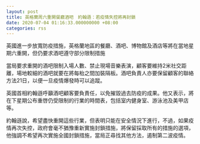 ```yaml
---
layout: post
title: 英格蘭周六重開餐廳酒吧　約翰遜：若疫情失控將再封鎖
date: 2020-07-04 01:16:33.000000000 +08:00
categories: rss
---
```


英國進一步放寬防疫措施，英格蘭地區的餐廳、酒吧、博物館及酒店等將在當地星期六重開，但仍要求酒吧遵守部分限制措施

當局要求重開的酒吧限制入場人數、禁止現場音樂表演，顧客要維持2米社交距離，場地較細的酒吧就要在將每枱之間加裝隔板。酒吧負責人亦要保留顧客的聯絡方法21日，以便一旦疫情爆發時可以追蹤。

英國首相約翰遜呼籲酒吧顧客要負責任，以免摧毀過去防疫的成果。他又表示，將在下星期公布重啓仍受限制的行業的時間表，包括室内健身室、游泳池及美甲店等。

約翰遜說，希望盡快重開這些行業，但表明只能在安全情況下進行，不過，如果疫情再次失控，政府會毫不猶豫重新實施封鎖措施，將保留採取所有的措施的選項，他強調不希望再次實施全國封鎖措施，當局正尋找其他方法，遏制第二波疫情。

